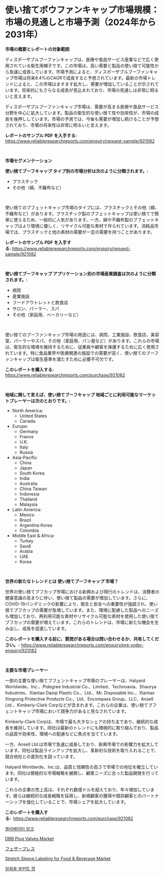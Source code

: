<p><h1>使い捨てボウファンキャップ市場規模：市場の見通しと市場予測（2024年から2031年）</h1></p><p><strong>市場の概要とレポートの対象範囲</strong></p>
<p><p>ディスポーザブルブーファンキャップは、医療や食品サービス産業などで広く使用されている衛生用帽子です。この市場は、高い需要と製品の使い捨て可能性から急速に成長しています。市場予測によると、ディスポーザブルブーファンキャップ市場は将来9.4%のCAGRで成長すると予想されています。最新の市場トレンドによると、この市場はますます拡大し、需要が増加していることが示されています。将来的にもさらなる成長が見込まれており、市場の見通しは非常に明るいと言えます。</p><p>ディスポーザブルブーファンキャップ市場は、需要が高まる医療や食品サービス分野を中心に拡大しています。製品の衛生的な使い捨て性や効率性が、市場の成長を後押ししています。市場の予測では、今後も需要が増加し続けることが予想されており、市場の将来性は非常に明るいと言えます。</p></p>
<p><strong>レポートのサンプル PDF を入手する:</strong> <a href="https://www.reliableresearchreports.com/enquiry/request-sample/921082">https://www.reliableresearchreports.com/enquiry/request-sample/921082</a></p>
<p>&nbsp;</p>
<p><strong>市場セグメンテーション</strong></p>
<p><strong>使い捨てブーフキャップ タイプ別の市場分析は次のように分類されます。:</strong></p>
<p><ul><li>プラスチック</li><li>その他（綿、不織布など）</li></ul></p>
<p>&nbsp;</p>
<p><p>使い捨てのブフェットキャップ市場のタイプには、プラスチックとその他（綿、不織布など）があります。プラスチック製のブフェットキャップは使い捨てで簡単に使えるため、一般的に人気があります。一方、綿や不織布製のブフェットキャップはより環境に優しく、リサイクル可能な素材で作られています。消耗品市場では、プラスチックと他の素材の需要が一定の需要を持つことがあります。</p></p>
<p><strong>レポートのサンプル PDF を入手する:</strong>&nbsp;<a href="https://www.reliableresearchreports.com/enquiry/request-sample/921082">https://www.reliableresearchreports.com/enquiry/request-sample/921082</a></p>
<p>&nbsp;</p>
<p><strong> 使い捨てブーフキャップ アプリケーション別の市場産業調査は次のように分類されます。:</strong></p>
<p><ul><li>病院</li><li>産業施設</li><li>フードアウトレットと飲食店</li><li>サロン、パーラー、スパ</li><li>その他（家庭用、ベーカリーなど）</li></ul></p>
<p>&nbsp;</p>
<p><p>使い捨てのブーファンキャップ市場の用途には、病院、工業施設、飲食店、美容室、パーラーやスパ、その他（家庭用、パン屋など）があります。これらの市場は、衛生的な環境を維持するために、従業員や顧客を保護するために広く使用されています。特に食品業界や医療関連の施設での需要が高く、使い捨てのブーファンキャップは衛生基準を満たすために必要不可欠です。</p></p>
<p><strong>このレポートを購入する:</strong>&nbsp; <a href="https://www.reliableresearchreports.com/purchase/921082">https://www.reliableresearchreports.com/purchase/921082</a></p>
<p>&nbsp;</p>
<p><strong>地域に関して言えば、使い捨てブーフキャップ 地域ごとに利用可能なマーケットプレーヤーは次のとおりです。:</strong></p>
<p><ul>
    <li>
        North America:
        <ul>
            <li>United States</li>
            <li>Canada</li>
        </ul>
    </li>
    <li>
        Europe:
        <ul>
            <li>Germany</li>
            <li>France</li>
            <li>U.K.</li>
            <li>Italy</li>
            <li>Russia</li>
        </ul>
    </li>
    <li>
        Asia-Pacific:
        <ul>
            <li>China</li>
            <li>Japan</li>
            <li>South Korea</li>
            <li>India</li>
            <li>Australia</li>
            <li>China Taiwan</li>
            <li>Indonesia</li>
            <li>Thailand</li>
            <li>Malaysia</li>
        </ul>
    </li>
    <li>
        Latin America:
        <ul>
            <li>Mexico</li>
            <li>Brazil</li>
            <li>Argentina Korea</li>
            <li>Colombia</li>
        </ul>
    </li>
    <li>
        Middle East & Africa:
        <ul>
            <li>Turkey</li>
            <li>Saudi</li>
            <li>Arabia</li>
            <li>UAE</li>
            <li>Korea</li>
        </ul>
    </li>
    </ul></p>
<p>&nbsp;</p>
<p><strong>世界の新たなトレンドとは 使い捨てブーフキャップ 市場？</strong></p>
<p><p>世界の使い捨てブフカップ市場における新興および現行のトレンドは、消費者の健康意識の高まりに伴い、使い捨て製品の需要が増加しています。さらに、COVID-19パンデミックの影響により、衛生と安全への重要性が強調され、使い捨てブフカップの需要が急増しています。また、環境に配慮した製品へのニーズも増加しており、再利用可能な素材やリサイクル可能な素材を使用した使い捨てブフカップの需要が増えています。これらのトレンドは、市場に新たな機会を生み出し、成長を促進しています。</p></p>
<p><strong>このレポートを購入する前に、質問がある場合は問い合わせるか、共有してください。</strong>- <a href="https://www.reliableresearchreports.com/enquiry/pre-order-enquiry/921082">https://www.reliableresearchreports.com/enquiry/pre-order-enquiry/921082</a></p>
<p>&nbsp;</p>
<p><strong>主要な市場プレーヤー</strong></p>
<p><p>一部の主要な使い捨てブフェントキャップ市場のプレーヤーは、Halyard Worldwide、Inc.、Pidegree Industrial Co.、Limited、Technoavia、Shaurya Industries、Xiantao Daoqi Plastic Co.、Ltd.、Mr. Disposable Inc.、Xiantao Xingrong Protective Products Co.、Ltd、Encompass Group、LLC、Ansell Ltd.、Kimberly-Clark Corpなどが含まれます。これらの企業は、使い捨てブフェントキャップ市場において競争力があると見なされています。</p><p>Kimberly-Clark Corpは、市場で最も大きなシェアの持ち主であり、継続的な成長を維持しています。同社は最新のトレンドにも積極的に取り組んでおり、製品の品質や効率性、環境への配慮などに焦点を当てています。</p><p>一方、Ansell Ltd.は市場で急速に成長しており、新興市場での影響力を拡大しています。同社は製品ラインアップを拡大し、革新的な技術を取り入れることで、競合他社との差別化を図っています。</p><p>Halyard Worldwide、Inc.は、品質と信頼性の高さで市場での地位を確立しています。同社は積極的な市場戦略を展開し、顧客ニーズに合った製品開発を行っています。</p><p>これらの企業の売上高は、それぞれ数億ドルを超えており、年々増加しています。彼らは継続的な成長戦略を採用し、新規顧客の獲得や既存顧客とのパートナーシップを強化していることで、市場シェアを拡大しています。</p></p>
<p><strong>このレポートを購入する:</strong>&nbsp;&nbsp;<a href="https://www.reliableresearchreports.com/purchase/921082">https://www.reliableresearchreports.com/purchase/921082</a></p>
<p><p><a href="https://github.com/laholand/Market-Research-Report-List-2/blob/main/1335169181993.md">엘리베이터 링크</a></p><p><a href="https://github.com/jhcraigie/Market-Research-Report-List-2/blob/main/dbb-plug-valves-market.md">DBB Plug Valves Market</a></p><p><a href="https://github.com/mohamedbakry57/Market-Research-Report-List-2/blob/main/1834732181997.md">フェザープレス</a></p><p><a href="https://issuu.com/reportprime-2/docs/stretch-sleeve-labeling-for-food-beverage-market-s">Stretch Sleeve Labeling for Food & Beverage Market</a></p><p><a href="https://github.com/sougarounis/Market-Research-Report-List-2/blob/main/6169127181994.md">일회용 부펀트 캡</a></p></p>